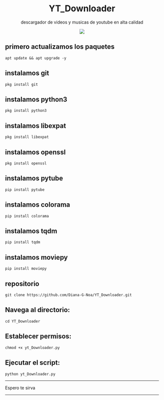 <h1 align="center">YT_Downloader</h1>
<p align="center"> descargador de videos y musicas de youtube en alta calidad</p>
<p align="center"><img src="https://cdn.computerhoy.com/sites/navi.axelspringer.es/public/media/image/2021/09/youtube-ya-permite-usar-opcion-demandada-usuarios-toda-historia-2479961.jpg?tf=600x"/></p> 

## primero actualizamos los paquetes
    apt update && apt upgrade -y

## instalamos git
    pkg install git  
## instalamos python3
    pkg install python3
## instalamos libexpat
    pkg install libexpat
## instalamos openssl
    pkg install openssl
## instalamos pytube
    pip install pytube
## instalamos colorama
    pip install colorama
## instalamos tqdm
    pip install tqdm
## instalamos moviepy
    pip install moviepy
## repositorio
    git clone https://github.com/Diana-G-Noa/YT_Downloader.git

## Navega al directorio:
    cd YT_Downloader
    
## Establecer permisos:
    chmod +x yt_Downloader.py
    
## Ejecutar el script:
    python yt_Downloader.py
---

Espero te sirva

---

